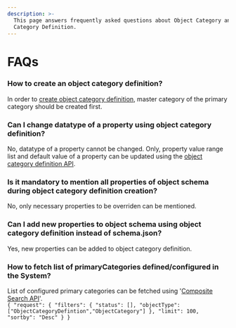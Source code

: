 ```yaml
---
description: >-
  This page answers frequently asked questions about Object Category and Object
  Category Definition.
---
```


# FAQs

### How to create an object category definition?

In order to [create object category definition](http://docs.sunbird.org/latest/apis/objectcategory/#operation/Create%20Object%20Category%20Definition), master category of the primary category should be created first.

### Can I change datatype of a property using object category definition?

No, datatype of a property cannot be changed. Only, property value range list and default value of a property can be updated using the [object category definition API](http://docs.sunbird.org/latest/apis/objectcategory/#operation/Update%20Object%20Category%20Definition).

### Is it mandatory to mention all properties of object schema during object category definition creation?

No, only necessary properties to be overriden can be mentioned.

### Can I add new properties to object schema using object category definition instead of schema.json?

Yes, new properties can be added to object category definition.

### How to fetch list of primaryCategories defined/configured in the System?

List of configured primary categories can be fetched using '[Composite Search API](http://docs.sunbird.org/latest/apis/searchapi/#operation/Composite%20Search)'.\
`{ "request": { "filters": { "status": [], "objectType":["ObjectCategoryDefintion","ObjectCategory"] }, "limit": 100, "sortby": "Desc" } }`
